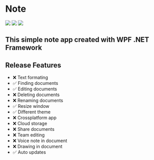 # Note

[![](https://img.shields.io/badge/.NET-512BD4?style=for-the-badge&logo=dotnet&logoColor=white)](https://dotnet.microsoft.com)
[![](https://img.shields.io/badge/Figma-F24E1E?style=for-the-badge&logo=figma&logoColor=white)](https://www.figma.com/file/thqjv1ECSP5bdCS36PEYLg/Note?node-id=0%3A1&t=LQ8mATmpJUwUXGzY-1)
[![](https://img.shields.io/badge/Download-v0.9-succes?style=for-the-badge)](https://github.com/b4shtirk1n/Note/releases/download/v0.9/Note-win.zip)

## This simple note app created with WPF .NET Framework

## Release Features

 - ❌ Text formating
 - ✅ Finding documents
 - ✅ Editing documents
 - ❌ Deleting documents
 - ❌ Renaming documents
 - ✅ Resize window
 - ✅ Different theme
 - ❌ Crossplatform app
 - ❌ Cloud storage
 - ❌ Share documents
 - ❌ Team editing
 - ❌ Voice note in document
 - ❌ Drawing in document
 - ✅ Auto updates

